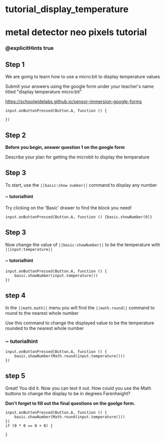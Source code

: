 # tutorial_display_temperature
# metal detector neo pixels tutorial
### @explicitHints true
 
## Step 1
 
We are going to learn how to use a micro:bit to display temperature values
 
Submit your answers using the google form under your teacher's name titled "display temperature micro:bit"
 
https://schoolwidelabs.github.io/sensor-immersion-google-forms

```template
input.onButtonPressed(Button.A, function () {
	
})
```
 
## Step 2
 
**Before you begin, answer question 1 on the google form**
 
Describe your plan for getting the microbit to display the temperature

## Step 3
 
To start, use the ``||basic:show number||`` command to display any number
 
#### ~ tutorialhint
Try clicking on the 'Basic' drawer to find the block you need!
 
```blocks
input.onButtonPressed(Button.A, function () {basic.showNumber(0)}
```
 
## Step 3
 
Now change the value of ``||basic:showNumber||`` to be the temperature with ``||input:temperature||`` 

 
#### ~ tutorialhint

```blocks
input.onButtonPressed(Button.A, function () {
    basic.showNumber(input.temperature())
})
```

## step 4 

In the ``||math.math||`` menu you will find the ``||math.round||`` command to round to the nearest whole number

Use this command to change the displayed value to be the temperature rounded to the nearest whole number

### ~ tutorialhint
```blocks
input.onButtonPressed(Button.A, function () {
    basic.showNumber(Math.round(input.temperature()))
})
```
 
## step 5
Great! You did it. Now you can test it out. How could you use the Math buttons to change the display to be in degrees Farenheight?

**Don't forget to fill out the final questions on the goolge form.**
 
```ghost
input.onButtonPressed(Button.A, function () {
    basic.showNumber(Math.round(input.temperature()))
})
if (0 * 0 == 0 + 0) {
	
}

```
